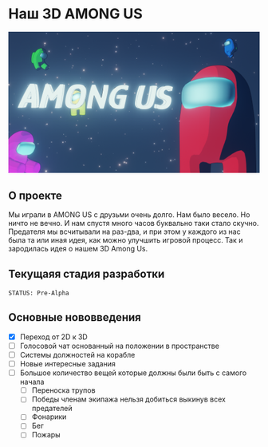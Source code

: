
# Наш 3D AMONG US
![Alt-текст](https://github.com/IvanLink-py/MyAmong3D/blob/main/BlendersForUnity/MainScreen.png?raw=true "Наш 3D AMONG US")



## О проекте
Мы играли в AMONG US с друзьми очень долго. Нам было весело. Но ничто не вечно. И нам спустя много часов буквально таки стало скучно. Предателя мы всчитывали на раз-два, и при этом у каждого из нас была та или иная идея, как можно улучшить игровой процесс. Так и зародилась идея о нашем 3D Among Us.

## Текущаяя стадия разработки

    STATUS: Pre-Alpha
    
## Основные нововведения

- [X] Переход от 2D к 3D
- [ ] Голосовой чат основанный на положении в пространстве
- [ ] Системы должностей на корабле
- [ ] Новые интересные задания
- [ ] Большое количество вещей которые должны были быть с самого начала
	- [ ] Переноска трупов
	- [ ] Победы членам экипажа нельзя добиться выкинув всех предателей
	- [ ] Фонарики
	- [ ] Бег
	- [ ] Пожары